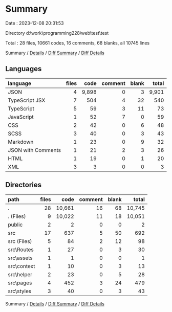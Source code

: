 # Summary

Date : 2023-12-08 20:31:53

Directory d:\\work\\programming228\\web\\test\\test

Total : 28 files,  10661 codes, 16 comments, 68 blanks, all 10745 lines

Summary / [Details](details.md) / [Diff Summary](diff.md) / [Diff Details](diff-details.md)

## Languages
| language | files | code | comment | blank | total |
| :--- | ---: | ---: | ---: | ---: | ---: |
| JSON | 4 | 9,898 | 0 | 3 | 9,901 |
| TypeScript JSX | 7 | 504 | 4 | 32 | 540 |
| TypeScript | 5 | 59 | 3 | 11 | 73 |
| JavaScript | 1 | 52 | 7 | 0 | 59 |
| CSS | 2 | 42 | 0 | 6 | 48 |
| SCSS | 3 | 40 | 0 | 3 | 43 |
| Markdown | 1 | 23 | 0 | 9 | 32 |
| JSON with Comments | 1 | 21 | 2 | 3 | 26 |
| HTML | 1 | 19 | 0 | 1 | 20 |
| XML | 3 | 3 | 0 | 0 | 3 |

## Directories
| path | files | code | comment | blank | total |
| :--- | ---: | ---: | ---: | ---: | ---: |
| . | 28 | 10,661 | 16 | 68 | 10,745 |
| . (Files) | 9 | 10,022 | 11 | 18 | 10,051 |
| public | 2 | 2 | 0 | 0 | 2 |
| src | 17 | 637 | 5 | 50 | 692 |
| src (Files) | 5 | 84 | 2 | 12 | 98 |
| src\\Routes | 1 | 27 | 0 | 3 | 30 |
| src\\assets | 1 | 1 | 0 | 0 | 1 |
| src\\context | 1 | 10 | 0 | 3 | 13 |
| src\\helper | 2 | 23 | 0 | 5 | 28 |
| src\\pages | 4 | 452 | 3 | 24 | 479 |
| src\\styles | 3 | 40 | 0 | 3 | 43 |

Summary / [Details](details.md) / [Diff Summary](diff.md) / [Diff Details](diff-details.md)